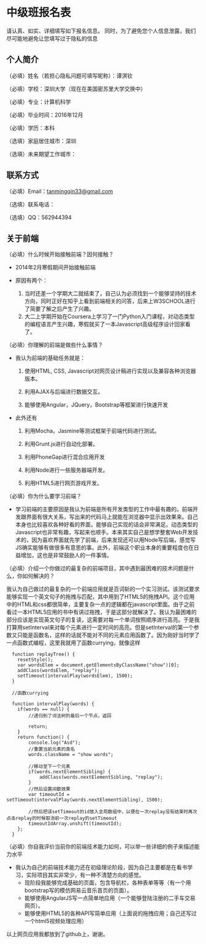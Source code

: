 # 中级班报名表

请认真、如实、详细填写如下报名信息。
同时，为了避免您个人信息泄露，我们尽可能地避免让您填写过于隐私的信息

## 个人简介

（必填）姓名（若担心隐私问题可填写昵称）：谭溟钦

（必填）学校：深圳大学（现在在美国密苏里大学交换中）

（必填）专业：计算机科学
  
（必填）毕业时间：2016年12月

（必填）学历：本科

（选填）家庭居住城市：深圳

（选填）未来期望工作城市：

## 联系方式

（必填）Email：tanmingqin33@gmail.com

（选填）联系电话：

（选填）QQ：562944394

## 关于前端

（必填）什么时候开始接触前端？因何接触？

  - 2014年2月寒假期间开始接触前端
  - 原因有两个：
  
    1. 当时还差一个学期大二就结束了，自己认为必须找到一个能够坚持的技术方向，同时正好在知乎上看到前端相关的问答，后来上W3SCHOOL进行了简要了解之后产生了兴趣。
    2. 大二上学期开始在Coursera上学习了一门Python入门课程，对动态类型的编程语言产生兴趣，寒假就买了一本Javascript高级程序设计回家看了。

（必填）你理解的前端是做些什么事情？
  
  - 我认为前端的基础任务就是：
  
    1. 使用HTML, CSS, Javascript对网页设计稿进行实现以及兼容各种浏览器版本。
  
    2. 利用AJAX与后端进行数据交互。
  
    3. 能够使用Angular，JQuery，Bootstrap等框架进行快速开发
    
  - 此外还有
  
    1. 利用Mocha，Jasmine等测试框架于前端代码进行测试。
    
    2. 利用Grunt.js进行自动化部署。
    
    3. 利用PhoneGap进行混合应用开发
    
    4. 利用Node进行一些服务器端开发。
    
    5. 利用HTML5进行网页游戏开发。

（必填）你为什么要学习前端？
    
  -  学习前端的主要原因是我认为前端是所有开发类型的工作中最有趣的。前端开发跟界面有很大关系，写出来的代码马上就能在浏览器中显示出效果来。自己本身也比较喜欢各种好看的界面，能够自己实现的话会非常满足。动态类型的Javascript也非常有趣，写起来也顺手。本来其实自己是想学整套Web开发技术的，因为喜欢界面就先学了前端，后来发现还可以用Node写后端，感觉写JS确实能够有做很多有意思的事。此外，前端这个职业本身的重要程度也在日益增加，这也是非常鼓励人的一件事情。
    
（必填）介绍一个你做过的最复杂的前端项目，其中遇到最困难的技术问题是什么，你如何解决的？

   我认为自己做过的最复杂的一个前端应用就是百词斩的一个实习测试。该测试要求能够实现一个英文句子的拖拽与匹配，其中用到了HTML5的拖拽API。这个应用中的HTML和css都很简单，主要复杂一点的逻辑都在javascript里面。由于之前看过一本HTML5应用的书中有讲过拖拽，于是这部分就解决了。我认为最困难的部分应该是实现英文句子的复读，这需要对每一个单词按照顺序进行高亮。于是我打算用setInterval来对每个元素进行一定时间的高亮。但是setInterval的第一个参数又只能是函数名，这样的话就不能对不同的元素应用函数了。因为刚好当时学了一点函数式编程，这里我就用了函数currying，就像这样
  
      function replayTree() {
      	resetStyle();
      	var wordsElem = document.getElementsByClassName("show")[0];
      	addClass(wordsElem, "replay");	
      	setTimeout(intervalPlay(wordsElem), 1500);			
      }
      
      //函数currying
      
      function intervalPlay(words) {
      	if(words == null) {
      		//递归到了词法树的最后一个节点，返回
      		
      		return;
      	}
      	return function() {		
      		console.log("Asd");
      		//重置当前元素的类名
      		words.className = "show words";
      
      		//移动至下一个元素
      		if(words.nextElementSibling) {
      			addClass(words.nextElementSibling, "replay");
      		}	
      		//然后设置间歇效果
      		var timeoutId = setTimeout(intervalPlay(words.nextElementSibling), 1500);
      
      		//然后把该setTimeout的id放入全局数组中，以便在一次replay没有结束时再次点击replay的时候取消前一次replay的setTimeout
      		timeoutIdArray.unshift(timeoutId);	
      	};		
      }
	
（必填）你自我评价当前你的前端技术能力如何，可以举一些详细的例子来描述能力水平

  - 我认为自己的前端技术能力还在初级理论阶段，因为自己主要都是在看书学习，实际项目其实非常少，有一种不清楚方向的感觉。
    - 现阶段我能够完成基础的页面，包含导航栏，各种表单等等（有一个用bootstrap写的模仿网易云音乐首页的页面）。
    - 能够使用AngularJS写一点简单地应用（一个能够登陆注册的二手车交易网页）。
    - 能够使用HTML5的各种API写简单应用（上面说的拖拽应用；自己还写过一个html5视频处理应用）

  以上网页应用我都放到了github上，谢谢。

